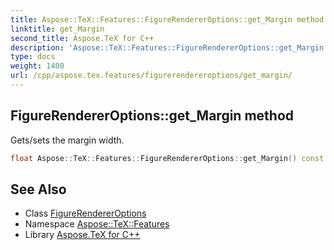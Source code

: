```yaml
---
title: Aspose::TeX::Features::FigureRendererOptions::get_Margin method
linktitle: get_Margin
second_title: Aspose.TeX for C++
description: 'Aspose::TeX::Features::FigureRendererOptions::get_Margin method. Gets/sets the margin width in C++.'
type: docs
weight: 1400
url: /cpp/aspose.tex.features/figurerendereroptions/get_margin/
---
```

## FigureRendererOptions::get_Margin method


Gets/sets the margin width.

```cpp
float Aspose::TeX::Features::FigureRendererOptions::get_Margin() const
```

## See Also

* Class [FigureRendererOptions](../)
* Namespace [Aspose::TeX::Features](../../)
* Library [Aspose.TeX for C++](../../../)
